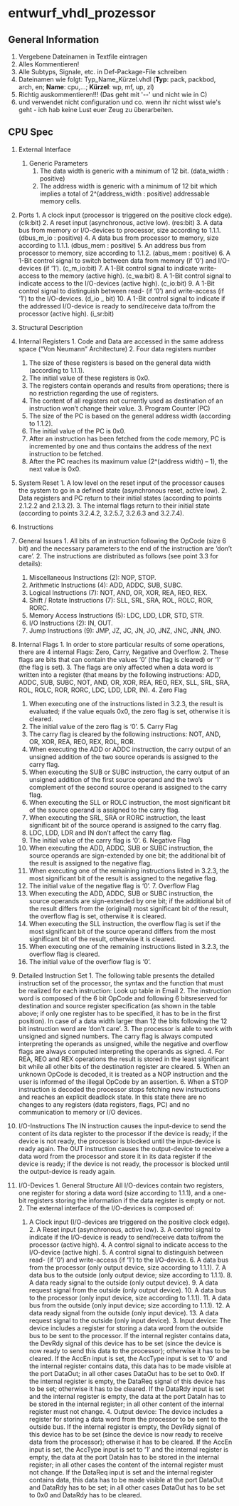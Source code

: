 # entwurf_vhdl_prozessor
## General Information
1. Vergebene Dateinamen in Textfile eintragen
2. Alles Kommentieren!
3. Alle Subtyps, Signale, etc. in Def-Package-File schreiben
4. Dateinamen wie folgt: Typ_Name_Kürzel.vhdl	(**Typ**: pack, packbod, arch, en; **Name**: cpu,...; **Kürzel**: wp, mf, up, zl)
5. Richtig auskommentieren!!! (Das geht mit '--' und nicht wie in C)
6. und verwendet nicht configuration und co. wenn ihr nicht wisst wie's geht - ich hab keine Lust euer Zeug zu überarbeiten.

## CPU Spec
1. External Interface
	1. Generic Parameters
    	1. The data width is generic with a minimum of 12 bit.	(data_width : positive)
    	2. The address width is generic with a minimum of 12 bit which implies a total of 2^(address_width : positive) addressable memory cells.
  2. Ports
    1. A clock input (processor is triggered on the positive clock edge).	(clk:bit)
    2. A reset input (asynchronous, active low).	(res:bit)
    3. A data bus from memory or I/O-devices to processor, size according to 1.1.1. (dbus_m_io : positive)
    4. A data bus from processor to memory, size according to 1.1.1. 		(dbus_mem : positive)
    5. An address bus from processor to memory, size according to 1.1.2.	(abus_mem : positive)
    6. A 1-Bit control signal to switch between data from memory (if ‘0’) and I/O-devices (if ‘1’).	(c_m_io:bit)
    7. A 1-Bit control signal to indicate write-access to the memory (active high).		(c_wa:bit)
    8. A 1-Bit control signal to indicate access to the I/O-devices (active high).		(c_io:bit)
    9. A 1-Bit control signal to distinguish between read- (if ‘0’) and write-access (if ‘1’) to the I/O-devices. 	(d_io _ bit)
    10. A 1-Bit control signal to indicate if the addressed I/O-device is ready to send/receive data to/from the processor (active high). 	(i_sr:bit)

2. Structural Description
  1. Internal Registers
    1. Code and Data are accessed in the same address space (“Von Neumann” Architecture)
    2. Four data registers number 
      1. The size of these registers is based on the general data width (according to 1.1.1).
      2. The initial value of these registers is 0x0.
      3. The registers contain operands and results from operations; there is no restriction regarding the use of registers.
      4. The content of all registers not currently used as destination of an instruction won’t change their value.
    3. Program Counter (PC)
      1. The size of the PC is based on the general address width (according to 1.1.2).
      2. The initial value of the PC is 0x0.
      3. After an instruction has been fetched from the code memory, PC is incremented by one and thus contains the address of the next instruction to be fetched.
      4. After the PC reaches its maximum value (2^(address width) – 1), the next value is 0x0.
  2. System Reset
    1. A low level on the reset input of the processor causes the system to go in a defined state (asynchronous reset, active low).
    2. Data registers and PC return to their initial states (according to points 2.1.2.2 and 2.1.3.2).
    3. The internal flags return to their initial state (according to points 3.2.4.2, 3.2.5.7, 3.2.6.3 and 3.2.7.4).

3. Instructions
  1. General Issues
    1. All bits of an instruction following the OpCode (size 6 bit) and the necessary parameters to the end of the instruction are ‘don’t care’.
    2. The instructions are distributed as follows (see point 3.3 for details):
      1. Miscellaneous Instructions (2): NOP, STOP.
      2. Arithmetic Instructions (4): ADD, ADDC, SUB, SUBC.
      3. Logical Instructions (7): NOT, AND, OR, XOR, REA, REO, REX.
      4. Shift / Rotate Instructions (7): SLL, SRL, SRA, ROL, ROLC, ROR, RORC.
      5. Memory Access Instructions (5): LDC, LDD, LDR, STD, STR.
      6. I/O Instructions (2): IN, OUT.
      7. Jump Instructions (9): JMP, JZ, JC, JN, JO, JNZ, JNC, JNN, JNO.
  2. Internal Flags
    1. In order to store particular results of some operations, there are 4 internal Flags: Zero, Carry, Negative and Overflow.
    2. These flags are bits that can contain the values ‘0’ (the flag is cleared) or ‘1’ (the flag is set).
    3. The flags are only affected when a data word is written into a register (that means by the following instructions: ADD, ADDC, SUB, SUBC, NOT, AND, OR, XOR, REA, REO, REX, SLL, SRL, SRA, ROL, ROLC, ROR, RORC, LDC, LDD, LDR, IN).
    4. Zero Flag
      1. When executing one of the instructions listed in 3.2.3, the result is evaluated; if the value equals 0x0, the zero flag is set, otherwise it is cleared.
      2. The initial value of the zero flag is ‘0’.
    5. Carry Flag
      1. The carry flag is cleared by the following instructions: NOT, AND, OR, XOR, REA, REO, REX, ROL, ROR.
      2. When executing the ADD or ADDC instruction, the carry output of an unsigned addition of the two source operands is assigned to the carry flag.
      3. When executing the SUB or SUBC instruction, the carry output of an unsigned addition of the first source operand and the two’s complement of the second source operand is assigned to the carry flag.
      4. When executing the SLL or ROLC instruction, the most significant bit of the source operand is assigned to the carry flag.
      5. When executing the SRL, SRA or RORC instruction, the least significant bit of the source operand is assigned to the carry flag.
      6. LDC, LDD, LDR and IN don’t affect the carry flag.
      7. The initial value of the carry flag is ‘0’.
    6. Negative Flag
      1. When executing the ADD, ADDC, SUB or SUBC instruction, the source operands are sign-extended by one bit; the additional bit of the result is assigned to the negative flag.
      2. When executing one of the remaining instructions listed in 3.2.3, the most significant bit of the result is assigned to the negative flag.
      3. The initial value of the negative flag is ‘0’.
    7. Overflow Flag
      1. When executing the ADD, ADDC, SUB or SUBC instruction, the source operands are sign-extended by one bit; if the additional bit of the result differs from the (original) most significant bit of the result, the overflow flag is set, otherwise it is cleared.
      2. When executing the SLL instruction, the overflow flag is set if the most significant bit of the source operand differs from the most significant bit of the result, otherwise it is cleared.
      3. When executing one of the remaining instructions listed in 3.2.3, the overflow flag is cleared.
      4. The initial value of the overflow flag is ‘0’.
  3. Detailed Instruction Set
    1. The following table presents the detailed instruction set of the processor, the syntax and the function that must be realized for each instruction: Look up table in Email
    2. The instruction word is composed of the 6 bit OpCode and following 6 bitsreserved for destination and source register specification (as shown in the table above; if only one register has to be specified, it has to be in the first position). In case of a data width larger than 12 the bits following the 12 bit instruction word are ‘don’t care’.
    3. The processor is able to work with unsigned and signed numbers. The carry flag is always computed interpreting the operands as unsigned, while the negative and overflow flags are always computed interpreting the operands as signed.
    4. For REA, REO and REX operations the result is stored in the least significant bit while all other bits of the destination register are cleared.
    5. When an unknown OpCode is decoded, it is treated as a NOP instruction and the user is informed of the illegal OpCode by an assertion.
    6. When a STOP instruction is decoded the processor stops fetching new instructions and reaches an explicit deadlock state. In this state there are no changes to any registers (data registers, flags, PC) and no communication to memory or I/O devices.
  4. I/O-Instructions
    The IN instruction causes the input-device to send the content of its data register to the processor if the device is ready; if the device is not ready, the processor is blocked until the input-device is ready again. The OUT instruction causes the output-device to receive a data word from the processor and store it in its data register if the device is ready; if the device is not ready, the processor is blocked until the output-device is ready again.
  5. I/O-Devices
    1. General Structure All I/O-devices contain two registers, one register for storing a data word (size according to 1.1.1), and a one-bit registers storing the information if the data register is empty or not.
    2. The external interface of the I/O-devices is composed of:
    	1. A Clock input (I/O-devices are triggered on the positive clock edge).
			2. A Reset input (asynchronous, active low).
			3. A control signal to indicate if the I/O-device is ready to send/receive data to/from the processor (active high).
			4. A control signal to indicate access to the I/O-device (active high).
			5. A control signal to distinguish between read- (if ‘0’) and write-access (if ‘1’) to the I/O-device.
			6. A data bus from the processor (only output device, size according to 1.1.1).
			7. A data bus to the outside (only output device; size according to 1.1.1).
			8. A data ready signal to the outside (only output device).
			9. A data request signal from the outside (only output device).
			10. A data bus to the processor (only input device, size according to 1.1.1).
			11. A data bus from the outside (only input device; size according to 1.1.1).
			12. A data ready signal from the outside (only input device).
			13. A data request signal to the outside (only input device).
    3. Input device: The device includes a register for storing a data word from the outside bus to be sent to the processor. If the internal register contains data, the DevRdy signal of this device has to be set (since the device is now ready to send this data to the processor); otherwise it has to be cleared. If the AccEn input is set, the AccType input is set to ‘0’ and the internal register contains data, this data has to be made visible at the port DataOut; in all other cases DataOut has to be set to 0x0. If the internal register is empty, the DataReq signal of this device has to be set; otherwise it has to be cleared. If the DataRdy input is set and the internal register is empty, the data at the port DataIn has to be stored in the internal register; in all other content of the internal register must not change.
    4. Output device: The device includes a register for storing a data word from the processor to be sent to the outside bus. If the internal register is empty, the DevRdy signal of this device has to be set (since the device is now ready to receive data from the processor); otherwise it has to be cleared. If the AccEn input is set, the AccType input is set to ‘1’ and the internal register is empty, the data at the port DataIn has to be stored in the internal register; in all other cases the content of the internal register must not change. If the DataReq input is set and the internal register contains data, this data has to be made visible at the port DataOut and DataRdy has to be set; in all other cases DataOut has to be set to 0x0 and DataRdy has to be cleared.
